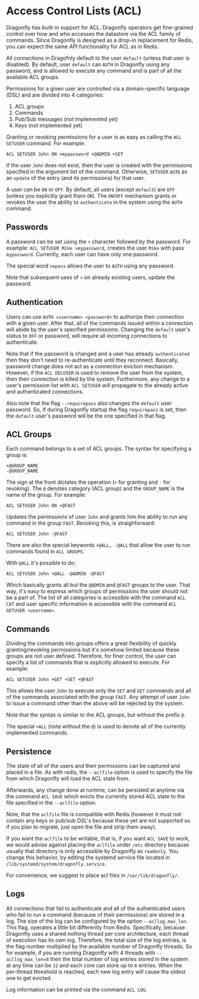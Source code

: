 # Access Control Lists (ACL)

Dragonfly has built-in support for ACL. Dragonfly operators get fine-grained control over how and who accesses the datastore via the ACL family of commands.
Since Dragonfly is designed as a drop-in replacement for Redis, you can expect the same API functionality for ACL as in Redis.

All connections in Dragofnly default to the user `default` (unless that user is disabled). By default, user `default` can `AUTH` in Dragonfly using any password, 
and is allowed to execute any command and is part of all the available ACL groups.

Permissions for a given user are controlled via a domain-specific language (DSL) and are divided into 4 categories:

1. ACL groups
2. Commands
3. Pub/Sub messages (not implemented yet)
4. Keys (not implemented yet)

Granting or revoking permissions for a user is as easy as calling the `ACL SETUSER` command. For example:

```
ACL SETUSER John ON >mypassword +@ADMIN +SET
```

If the user `John` does not exist, then the user is created with the permissions specified in the argument list of the command.
Otherwise, `SETUSER` acts as an `update` of the entry (and its permissions) for that user.

A user can be `ON` or `OFF`. By default, all users (except `default`) are `OFF` (unless you explicitly grant them `ON`). The
`ON`/`OFF` mechanism grants or revokes the user the ability to `authenticate` in the system using the `AUTH` command.

## Passwords
A password can be set using the `>` character followed by the password. For example: `ACL SETUSER Mike >mypassword`, creates the user `Mike` with
pass `mypassword`. Currently, each user can have only one password.

The special word `nopass` allows the user to `AUTH` using any password.

Note that subsequent uses of `>` on already existing users, update the password.

## Authentication

Users can use `AUTH <username> <password>` to authorize their connection with a given user. After that, all of the commands issued within a connection
will abide by the user's specified permissions. Changing the `default` user's status to `OFF` or password, will require all incoming connections
to authenticate.

Note that if the password is changed and a user has already `authenticated` then they don't need to re-authenticate until they reconnect.
Basically, password change does not act as a connection eviction mechanism. However, if the `ACL DELUSER` is used to remove the user from the system,
then their connection is killed by the system. Furthermore, any change to a user's permission list with `ACL SETUSER` will propagate to the already
active and authenticated connections.

Also note that the flag `--requirepass` also changes the `default` user password. So, if during Dragonfly startup the flag `requirepass` is set,
then the `default` user's password will be the one specified in that flag.

## ACL Groups
Each command belongs to a set of ACL groups. The syntax for specifying a group is:

```
+@GROUP_NAME
-@GROUP_NAME
```

The sign at the front dictates the operation (`+` for granting and `-` for revoking). The `@` denotes category (ACL group) and
the `GROUP_NAME` is the name of the group. For example:

```
ACL SETUSER John ON +@FAST
```

Updates the permissions of user `John` and grants him the ability to run any command in the group `FAST`. Revoking this,
is straighforward:

```
ACL SETUSER John -@FAST
```

There are also the special keywords `+@ALL, -@ALL` that allow the user to run commands found in `ALL GROUPS`.

With `@ALL` it's possible to do:

```
ACL SETUSER John +@ALL -@ADMIN -@FAST
```

Which basically grants all but the `@ADMIN` and `@FAST` groups to the user. That way, it's easy to express which groups of permissions
the user should not be a part of. The list of all categories is accessible with the command `ACL CAT` and user specific information 
is accessible with the command `ACL GETUSER <username>`.

## Commands

Dividing the commands into groups offers a great flexibility of quickly granting/revoking permissions but it's somehow limited because
these groups are not user defined. Therefore, for finer control, the user can specify a list of commands that is explicitly allowed to execute.
For example:

```
ACL SETUSER John +GET +SET +@FAST
```

This allows the user `John` to execute only the `SET` and `GET` commands and all of the commands associated with the group `FAST`.
Any attempt of user `John` to issue a command other than the above will be rejected by the system.

Note that the syntax is similar to the ACL groups, but without the prefix `@`.

The special `+ALL` (note without the `@`) is used to denote all of the currently implemented commands.

## Persistence

The state of all of the users and their permissions can be captured and placed in a file. As with redis,
the `--aclfile` option is used to specify the file from which Dragonfly will load the ACL state from.

Afterwards, any change done at runtime, can be persisted at anytime via the command `ACL SAVE` which
evicts the currently stored ACL state to the file specified in the `--aclfile` option.

Note, that the `aclfile` file is compatible with Redis (however it must not contain any keys or
pub/sub DSL's because these yet are not supported so if you plan to migrate, just open the file and strip them away).

If you want the `aclfile` to be writable, that is, if you want `ACL SAVE` to work, we would advise against placing the `aclfile`
under `/etc` directory because usually that directory is only accessible by Dragonfly as `readonly`. You change this behavior, by editing 
the systemd service file located in `/lib/systemd/system/dragonfly.service`.

For convenience, we suggest to place acl files in `/var/lib/dragonfly/`.

## Logs

All connections that fail to authenticate and all of the authenticated users who fail to run a command (because 
of their permissions) are stored in a log. The size of the log can be configured by the option `--acllog_max_len`.
This flag, operates a little bit differently from Redis. Specifically, because Dragonfly uses a shared nothing thread per core architecture,
each thread of execution has its own log. Therefore, the total size of the log entries, is the flag number multiplied
by the available number of Dragonfly threads. So for example, if you are running Dragonfly with 4 threads with `--acllog_max_len=8`
then the total number of log entries stored in the system at any time can be `32` and each core can store up to `8` entries.
When the per-thread threshold is reached, each new log entry will cause the oldest one to get evicted.

Log information can be printed via the command `ACL LOG`.
